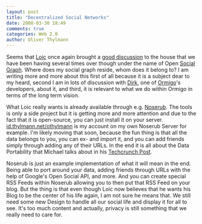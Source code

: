 ```yaml
---
layout: post
title: "Decentralized Social Networks"
date: 2008-03-30 18:49
comments: true
categories: Web 2.0
author: Oliver Thylmann
---
```






Seems that [Loic](http://loiclemeur.com) once again brought a [good discussion](http://www.loiclemeur.com/english/2008/03/my-social-map-i.html) to the house that we have been having several times over though under the name of Open [Social Graph](http://blog.thylmann.net/tag/social-graph/). Where does my social graph reside, whom does it belong to? I am writing more and more about this first of all because it is a subject dear to my heard, second I am in lots of discussion with [Dirk](http://olbertz.de), one of [Ormigo](https://ormigo.com)'s developers, about it, and third, it is relevant to what we do within Ormigo in terms of the long term vision.

What Loic really wants is already available through e.g. [Noserub](http://noserub.com/). The tools is only a side project but it is getting more and more attention and due to the fact that it is open-source, you can just install it on your server. [id.thylmann.net/othylmann](http://id.thylmann.net/othylmann) is my account on my own Noserub Server for example. I'm likely moving that soon, because the fun thing is that all the data belongs to you, you can ex- and import it, and you can add friends simply through adding any of their URLs. In the end it is all about the Data Portability that Michael talks about in his [Techcrunch Post](http://www.techcrunch.com/2008/03/30/friendfeed-the-centralized-me-and-data-portability/).

Noserub is just an example implementation of what it will mean in the end. Being able to port around your data, adding friends through URLs with the help of Google's Open Social API, and more. And you can create special RSS Feeds within Noserub allowing you to then put that RSS Feed on your blog. But the thing is that even though Loic now believes that he wants his Blog to be the center of his life again, I am not sure he means that. We still need some new Design to handle all our social life and display it for all to see. It's too much content and actually, privacy is still something that we really need to care for.



